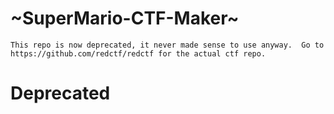 # ~SuperMario-CTF-Maker~

```
This repo is now deprecated, it never made sense to use anyway.  Go to https://github.com/redctf/redctf for the actual ctf repo.
```

# Deprecated 